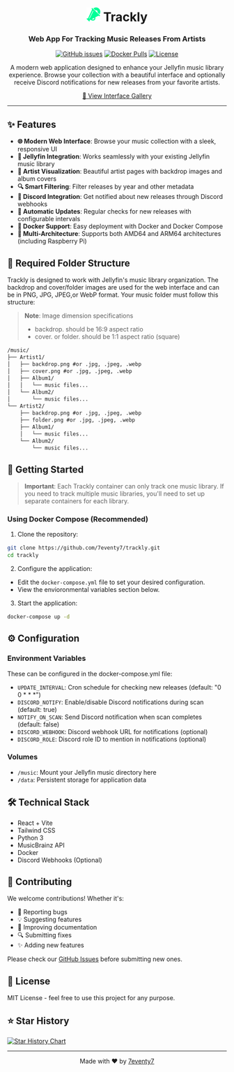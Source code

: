 <div align="center">

# <img src="frontend/public/icons/trackly.png" width="32" height="32" alt="Trackly Icon"> Trackly

### Web App For Tracking Music Releases From Artists

[![GitHub issues](https://img.shields.io/github/issues/7eventy7/trackly.svg)](https://github.com/7eventy7/trackly/issues)
[![Docker Pulls](https://img.shields.io/docker/pulls/7eventy7/trackly.svg)](https://hub.docker.com/r/7eventy7/trackly)
[![License](https://img.shields.io/github/license/7eventy7/trackly.svg)](https://github.com/7eventy7/trackly/blob/main/LICENSE)

A modern web application designed to enhance your Jellyfin music library experience. Browse your collection with a beautiful interface and optionally receive Discord notifications for new releases from your favorite artists.

[📸 View Interface Gallery](GALLERY.md)

</div>

---

## ✨ Features

- **🌐 Modern Web Interface**: Browse your music collection with a sleek, responsive UI
- **🎵 Jellyfin Integration**: Works seamlessly with your existing Jellyfin music library
- **🎨 Artist Visualization**: Beautiful artist pages with backdrop images and album covers
- **🔍 Smart Filtering**: Filter releases by year and other metadata
- **📢 Discord Integration**: Get notified about new releases through Discord webhooks
- **🔄 Automatic Updates**: Regular checks for new releases with configurable intervals
- **🐳 Docker Support**: Easy deployment with Docker and Docker Compose
- **💪 Multi-Architecture**: Supports both AMD64 and ARM64 architectures (including Raspberry Pi)
## 📁 Required Folder Structure

Trackly is designed to work with Jellyfin's music library organization. The backdrop and cover/folder images are used for the web interface and can be in PNG, JPG, JPEG,or WebP format. Your music folder must follow this structure:

> **Note**: Image dimension specifications
> - backdrop.<ext> should be 16:9 aspect ratio
> - cover.<ext> or folder.<ext> should be 1:1 aspect ratio (square)
```
/music/
├── Artist1/
│   ├── backdrop.png #or .jpg, .jpeg, .webp
│   ├── cover.png #or .jpg, .jpeg, .webp
│   ├── Album1/
│   │   └── music files...
│   └── Album2/
│       └── music files...
└── Artist2/
    ├── backdrop.png #or .jpg, .jpeg, .webp
    ├── folder.png #or .jpg, .jpeg, .webp
    ├── Album1/
    │   └── music files...
    └── Album2/
        └── music files...
```

## 🚀 Getting Started

> **Important**: Each Trackly container can only track one music library. If you need to track multiple music libraries, you'll need to set up separate containers for each library.

### Using Docker Compose (Recommended)

1. Clone the repository:
```bash
git clone https://github.com/7eventy7/trackly.git
cd trackly
```

2. Configure the application:<br>
- Edit the `docker-compose.yml` file to set your desired configuration. <br>
- View the envioronmental variables section below.

3. Start the application:
```bash
docker-compose up -d
```

## ⚙️ Configuration

### Environment Variables
These can be configured in the docker-compose.yml file:
- `UPDATE_INTERVAL`: Cron schedule for checking new releases (default: "0 0 * * *")
- `DISCORD_NOTIFY`: Enable/disable Discord notifications during scan (default: true)
- `NOTIFY_ON_SCAN`: Send Discord notification when scan completes (default: false)
- `DISCORD_WEBHOOK`: Discord webhook URL for notifications (optional)
- `DISCORD_ROLE`: Discord role ID to mention in notifications (optional)

### Volumes
- `/music`: Mount your Jellyfin music directory here
- `/data`: Persistent storage for application data

## 🛠️ Technical Stack

- React + Vite
- Tailwind CSS
- Python 3
- MusicBrainz API
- Docker
- Discord Webhooks (Optional)

## 👥 Contributing

We welcome contributions! Whether it's:

- 🐛 Reporting bugs
- 💡 Suggesting features
- 📝 Improving documentation
- 🔍 Submitting fixes
- ✨ Adding new features

Please check our [GitHub Issues](https://github.com/7eventy7/trackly/issues) before submitting new ones.

## 📝 License

MIT License - feel free to use this project for any purpose.

## ⭐ Star History

[![Star History Chart](https://api.star-history.com/svg?repos=7eventy7/trackly&type=Date&theme=dark)](https://star-history.com/#7eventy7/trackly&Date)

---

<div align="center">

Made with ❤️ by [7eventy7](https://github.com/7eventy7)

</div>
